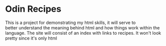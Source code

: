 # Odin Recipes

This is a project for demonstrating my html skills, it will serve to  
better understand the meaning behind html and how things work within the  
language.
The site will consist of an index with links to recipes. It won't look  
pretty since it's only html
